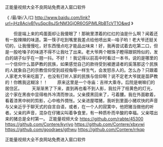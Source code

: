 
正能量视频大全不良网站免费进入窗口软件




《 /最/新/入/口  http://www.baidu.com/link?url=jHz8AcivB1yuSpc8sJSrNM3GjOR6OSPiMLRbBTcVT1O&wd 》




　　但是端上来的鸡蛋面却让我傻眼了！那碗里漂着的红红的油是什么啊？闻着还有一股辣辣的味道。第一筷子吃到嘴里我差点给他喷出来--啥子哟！老大爷还挺关切的，让我慢慢吃，好东西慢点吃才能品出味来！好，我再尝试着去吃第二口，但是一股呛嗓子的味道不得不让我吐了出来。老大爷两个眼珠子瞪得跟铜玲似的，发白的胡子似乎在一翘一抖。不好！！我记得以前高中时看过一本书，说的是哪里的一个信仰什么苗萨教的民族，如果感觉自己的款待受到被邀请者的奚落那这个民族的人就象自己的宗教信仰受到歧视侮辱一样生气，会发怒杀人的。怎么办？只跟着人家老大爷来吃面了，也没有打听人家的民族与信仰啊？说不定老大爷就是苗萨教的！你瞧我这糊涂！！
　　原来这里是一个寺庙：吉祥大乘寺。后院是喇嘛们的居住区。
　　天渐渐黑了下来，直到再也看不到人影，我拉开了桔黄色的灯光，这个家在黑夜中显得格外冷清而惨淡。父亲摸黑回来了，弓着腰。我在外面歇着，看着漆黑中树的剪影，心中格外惆怅。父亲进屋喂猪，我听到里面小猪欢快的声音与父亲近乎于聊天式的自言自语，或者，在一个人的寂寞中，他把猪当做他的听者。父亲的声音，混杂在仔猪尖叫着争食里，有一种质朴而辛酸的幸福。父亲喂出来的猪总是全村第一。
正能量视频大全
https://github.com/rabte/45300
https://github.com/Contere/kyrjyo
https://github.com/Contere/xbxvwi
https://github.com/goodraes/gthwu
https://github.com/Contere/rrkqp





正能量视频大全不良网站免费进入窗口软件
